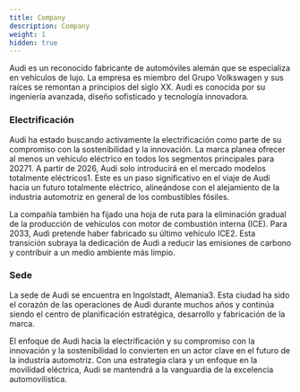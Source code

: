 ```yaml
---
title: Company
description: Company
weight: 1
hidden: true
---
```


Audi es un reconocido fabricante de automóviles alemán que se especializa en vehículos de lujo. La empresa es miembro del Grupo Volkswagen y sus raíces se remontan a principios del siglo XX. Audi es conocida por su ingeniería avanzada, diseño sofisticado y tecnología innovadora.

### Electrificación

Audi ha estado buscando activamente la electrificación como parte de su compromiso con la sostenibilidad y la innovación. La marca planea ofrecer al menos un vehículo eléctrico en todos los segmentos principales para 20271. A partir de 2026, Audi solo introducirá en el mercado modelos totalmente eléctricos1. Este es un paso significativo en el viaje de Audi hacia un futuro totalmente eléctrico, alineándose con el alejamiento de la industria automotriz en general de los combustibles fósiles.

La compañía también ha fijado una hoja de ruta para la eliminación gradual de la producción de vehículos con motor de combustión interna (ICE). Para 2033, Audi pretende haber fabricado su último vehículo ICE2. Esta transición subraya la dedicación de Audi a reducir las emisiones de carbono y contribuir a un medio ambiente más limpio.

### Sede

La sede de Audi se encuentra en Ingolstadt, Alemania3. Esta ciudad ha sido el corazón de las operaciones de Audi durante muchos años y continúa siendo el centro de planificación estratégica, desarrollo y fabricación de la marca.

El enfoque de Audi hacia la electrificación y su compromiso con la innovación y la sostenibilidad lo convierten en un actor clave en el futuro de la industria automotriz. Con una estrategia clara y un enfoque en la movilidad eléctrica, Audi se mantendrá a la vanguardia de la excelencia automovilística.